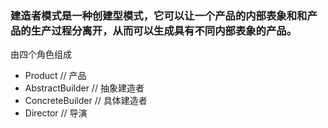 ### 建造者模式是一种创建型模式，它可以让一个产品的内部表象和和产品的生产过程分离开，从而可以生成具有不同内部表象的产品。

由四个角色组成

- Product               // 产品
- AbstractBuilder       // 抽象建造者
- ConcreteBuilder       // 具体建造者
- Director              // 导演

